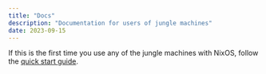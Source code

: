 ```yaml
---
title: "Docs"
description: "Documentation for users of jungle machines"
date: 2023-09-15
---
```


If this is the first time you use any of the jungle machines with NixOS, follow
the [quick start guide](quickstart).



